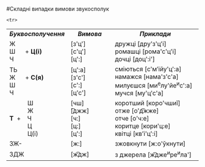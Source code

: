 #Складні випадки вимови звукосполук

<table>
<col width="25%">
<col width="25%">
<col width="50%">
  <tr>
  <td><center><i><b>Буквосполучення</b></i></center></td>
  <td><center><i><b>Вимова</b></i></center></td>
  <td><center><i><b>Приклади</b></i></center></td>
  </tr>

  <tr>
  <td>
Ж<br>
Ш &nbsp&nbsp&nbsp&nbsp + <b>Ц(і)</b>
<br>
Ч
</td>
  <td>[з'ц']<br>
[c'ц']<br>
[ц':]
</td>
  <td>
дружці [дру'з'ц'і]<br>
ромашці [рома'с'ц'і]<br>
дочці [доц':і']
  </td>
  </tr>

  <tr>
  <td>
ТЬ<br>
Ж &nbsp&nbsp&nbsp&nbsp + <b>С(я)</b><br>
Ш <br>
Ч
</td>
  <td>
  [ц':а]<br>
[з'с']<br>
[c':]<br>
[ц'с']
</td>
  <td>
сміються [c'м’ійу'ц':а]<br>
намажся [нама'з'с'а]<br>
милуєшся [ми<sup>е</sup>лу'йе<sup>и</sup>c':а]<br>
мучся [му'ц'с'а]
  </td>
  </tr>

    <tr>
  <td>
&nbsp&nbsp&nbsp&nbsp&nbsp&nbsp&nbsp&nbsp&nbsp&nbsp Ш <br>
&nbsp&nbsp&nbsp&nbsp&nbsp&nbsp&nbsp&nbsp&nbsp&nbsp Ж <br>
<b>Т</b> &nbsp+&nbsp&nbsp&nbsp  Ч <br>
&nbsp&nbsp&nbsp&nbsp&nbsp&nbsp&nbsp&nbsp&nbsp&nbsp Ц <br>
&nbsp&nbsp&nbsp&nbsp&nbsp&nbsp&nbsp&nbsp&nbsp&nbsp Ц(і)
</td>
  <td>
  [чш]<br>
[͡джж]<br>
[ч:]<br>
[ц:]<br>
[ц':]
</td>
  <td>
коротший [коро'чшиǐ]<br>
отже [о'д͡жже]<br>
отче [о'ч:е]<br>
коритце [кори'ц:е]<br>
квітці [кв’і'ц':і]
  </td>
  </tr>

  <tr>
  <td>ЗЖ-</td>
  <td>[ж:]</td>
  <td>зжовкнути [ж:о'ўкнути]</td>
  </tr>

  <tr>
  <td>ЗДЖ</td>
  <td>[ж͡дж]</td>
  <td>з джерела [ж͡дже<sup>и</sup>ре<sup>и</sup>ла']</td>
  </tr>
</table>